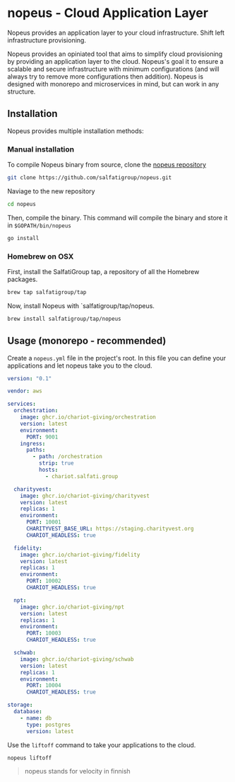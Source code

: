# nopeus - Cloud Application Layer

Nopeus provides an application layer to your cloud infrastructure. Shift left infrastructure provisioning.

Nopeus provides an opiniated tool that aims to simplify cloud provisioning by providing an application layer to the cloud. Nopeus's goal it to ensure a scalable and secure infrastructure with minimum configurations (and will always try to remove more configurations then addition). Nopeus is designed with monorepo and microservices in mind, but can work in any structure.

## Installation
Nopeus provides multiple installation methods:

### Manual installation
To compile Nopeus binary from source, clone the [nopeus repository](https://github.com/salfatigroup/nopeus.git)

```sh
git clone https://github.com/salfatigroup/nopeus.git
```

Naviage to the new repository
```sh
cd nopeus
```

Then, compile the binary. This command will compile the binary and store it in `$GOPATH/bin/nopeus`
```sh
go install
```

### Homebrew on OSX
First, install the SalfatiGroup tap, a repository of all the Homebrew packages.
```sh
brew tap salfatigroup/tap
```

Now, install Nopeus with `salfatigroup/tap/nopeus.
```sh
brew install salfatigroup/tap/nopeus
```

## Usage (monorepo - recommended)
Create a `nopeus.yml` file in the project's root. In this file you can define your applications and let nopeus take you to the cloud.

```yaml
version: "0.1"

vendor: aws

services:
  orchestration:
    image: ghcr.io/chariot-giving/orchestration
    version: latest
    environment:
      PORT: 9001
    ingress:
      paths:
        - path: /orchestration
          strip: true
          hosts:
            - chariot.salfati.group

  charityvest:
    image: ghcr.io/chariot-giving/charityvest
    version: latest
    replicas: 1
    environment:
      PORT: 10001
      CHARITYVEST_BASE_URL: https://staging.charityvest.org
      CHARIOT_HEADLESS: true

  fidelity:
    image: ghcr.io/chariot-giving/fidelity
    version: latest
    replicas: 1
    environment:
      PORT: 10002
      CHARIOT_HEADLESS: true

  npt:
    image: ghcr.io/chariot-giving/npt
    version: latest
    replicas: 1
    environment:
      PORT: 10003
      CHARIOT_HEADLESS: true

  schwab:
    image: ghcr.io/chariot-giving/schwab
    version: latest
    replicas: 1
    environment:
      PORT: 10004
      CHARIOT_HEADLESS: true

storage:
  database:
    - name: db
      type: postgres
      version: latest
```

Use the `liftoff` command to take your applications to the cloud.
```sh
nopeus liftoff
```

<!--

### Clean up
To remove your applications from the cloud, use the `touchdown` command.
```sh
nopeus touchdown
```

### Things are starting to get too complex?
Nopeus is here to help! Our community and vision is all about making sure nopeus can help you scale your business easily. But if that isn't enough, you can always get the underline infrastructure configurations with the `eject` command.

```sh
nopeus eject
```

-->

> nopeus stands for velocity in finnish

